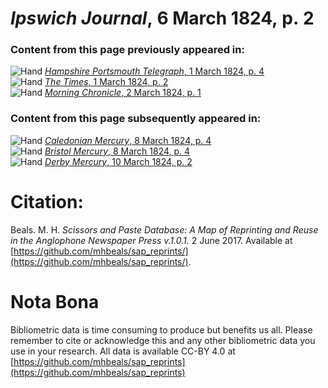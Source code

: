 # *Ipswich Journal*, 6 March 1824, p. 2  
  
### Content from this page previously appeared in:  
![Hand](http://scissorsandpaste.net/wp-content/uploads/2017/06/smallhandpointer.png) [*Hampshire Portsmouth Telegraph*, 1 March 1824, p. 4](https://mhbeals.github.io/sap_html/Hampshire-Portsmouth-Telegraph/Hampshire-Portsmouth-Telegraph-1-March-1824-p-4)  
![Hand](http://scissorsandpaste.net/wp-content/uploads/2017/06/smallhandpointer.png) [*The Times*, 1 March 1824, p. 2](https://mhbeals.github.io/sap_html/The-Times/The-Times-1-March-1824-p-2)  
![Hand](http://scissorsandpaste.net/wp-content/uploads/2017/06/smallhandpointer.png) [*Morning Chronicle*, 2 March 1824, p. 1](https://mhbeals.github.io/sap_html/Morning-Chronicle/Morning-Chronicle-2-March-1824-p-1)  
  
### Content from this page subsequently appeared in:  
![Hand](http://scissorsandpaste.net/wp-content/uploads/2017/06/smallhandpointer.png) [*Caledonian Mercury*, 8 March 1824, p. 4](https://mhbeals.github.io/sap_html/Caledonian-Mercury/Caledonian-Mercury-8-March-1824-p-4)  
![Hand](http://scissorsandpaste.net/wp-content/uploads/2017/06/smallhandpointer.png) [*Bristol Mercury*, 8 March 1824, p. 4](https://mhbeals.github.io/sap_html/Bristol-Mercury/Bristol-Mercury-8-March-1824-p-4)  
![Hand](http://scissorsandpaste.net/wp-content/uploads/2017/06/smallhandpointer.png) [*Derby Mercury*, 10 March 1824, p. 2](https://mhbeals.github.io/sap_html/Derby-Mercury/Derby-Mercury-10-March-1824-p-2)  


# Citation: 

Beals. M. H. *Scissors and Paste Database: A Map of Reprinting and Reuse in the Anglophone Newspaper Press v.1.0.1.* 2 June 2017. Available at [https://github.com/mhbeals/sap_reprints/](https://github.com/mhbeals/sap_reprints/). 

# Nota Bona

Bibliometric data is time consuming to produce but benefits us all. Please remember to cite or acknowledge this and any other bibliometric data you use in your research. All data is available CC-BY 4.0 at [https://github.com/mhbeals/sap_reprints](https://github.com/mhbeals/sap_reprints)